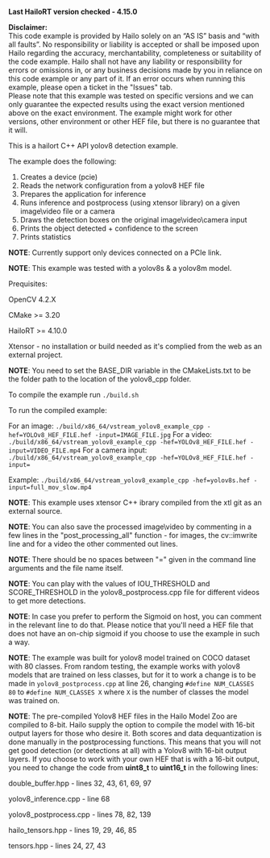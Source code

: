 **Last HailoRT version checked - 4.15.0**

**Disclaimer:** <br />
This code example is provided by Hailo solely on an “AS IS” basis and “with all faults”. No responsibility or liability is accepted or shall be imposed upon Hailo regarding the accuracy, merchantability, completeness or suitability of the code example. Hailo shall not have any liability or responsibility for errors or omissions in, or any business decisions made by you in reliance on this code example or any part of it. If an error occurs when running this example, please open a ticket in the "Issues" tab.<br />
Please note that this example was tested on specific versions and we can only guarantee the expected results using the exact version mentioned above on the exact environment. The example might work for other versions, other environment or other HEF file, but there is no guarantee that it will.


This is a hailort C++ API yolov8 detection example.

The example does the following:

1. Creates a device (pcie)
2. Reads the network configuration from a yolov8 HEF file
3. Prepares the application for inference
4. Runs inference and postprocess (using xtensor library) on a given image\video file or a camera 
5. Draws the detection boxes on the original image\video\camera input
6. Prints the object detected + confidence to the screen
7. Prints statistics

**NOTE**: Currently support only devices connected on a PCIe link.

**NOTE**: This example was tested with a yolov8s & a yolov8m model.


Prequisites:

OpenCV 4.2.X

CMake >= 3.20

HailoRT >= 4.10.0

Xtensor - no installation or build needed as it's complied from the web as an external project.


**NOTE**: You need to set the BASE_DIR variable in the CMakeLists.txt to be the folder path to the location of the yolov8_cpp folder.

To compile the example run `./build.sh`

To run the compiled example:

For an image:
`./build/x86_64/vstream_yolov8_example_cpp -hef=YOLOv8_HEF_FILE.hef -input=IMAGE_FILE.jpg`
For a video:
`./build/x86_64/vstream_yolov8_example_cpp -hef=YOLOv8_HEF_FILE.hef -input=VIDEO_FILE.mp4`
For a camera input:
`./build/x86_64/vstream_yolov8_example_cpp -hef=YOLOv8_HEF_FILE.hef -input=`

Example:
`./build/x86_64/vstream_yolov8_example_cpp -hef=yolov8s.hef -input=full_mov_slow.mp4`


**NOTE**: This example uses xtensor C++ ibrary compiled from the xtl git as an external source. 

**NOTE**: You can also save the processed image\video by commenting in a few lines in the "post_processing_all" function - for images, the cv::imwrite line and for a video the other commented out lines.

**NOTE**: There should be no spaces between "=" given in the command line arguments and the file name itself.

**NOTE**: You can play with the values of IOU_THRESHOLD and SCORE_THRESHOLD in the yolov8_postprocess.cpp file for different videos to get more detections.

**NOTE**: In case you prefer to perform the Sigmoid on host, you can comment in the relevant line to do that. Please notice that you'll need a HEF file that does not have an on-chip sigmoid if you choose to use the example in such a way. 

**NOTE**: The example was built for yolov8 model trained on COCO dataset with 80 classes. From random testing, the example works with yolov8 models that are trained on less classes, but for it to work a change is to be made in `yolov8_postprocess.cpp` at line 26, changing `#define NUM_CLASSES 80` to `#define NUM_CLASSES X` where `X` is the number of classes the model was trained on.

**NOTE**: The pre-compiled Yolov8 HEF files in the Hailo Model Zoo are compiled to 8-bit. Hailo supply the option to compile the model with 16-bit output layers for those who desire it.
Both scores and data dequantization is done manually in the postprocessing functions. 
This means that you will not get good detection (or detections at all) with a Yolov8 with 16-bit output layers. 
If you choose to work with your own HEF that is with a 16-bit output, you need to change the code from **uint8_t** to **uint16_t** in the following lines:

double_buffer.hpp - lines 32, 43, 61, 69, 97

yolov8_inference.cpp - line 68

yolov8_postprocess.cpp - lines 78, 82, 139 

hailo_tensors.hpp - lines 19, 29, 46, 85

tensors.hpp - lines 24, 27, 43

